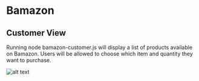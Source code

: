
# Bamazon

## Customer View 

Running node bamazon-customer.js will display a list of products available on Bamazon. Users will be allowed to choose which item and quantity they want to purchase.

![alt text][logo]

[logo]: https://imgur.com/sRhC6tR "Bamazon Customer View"
